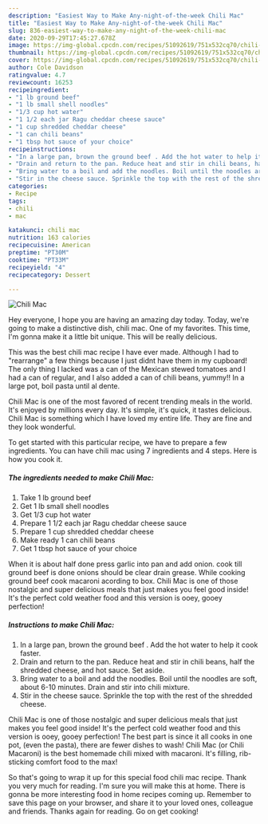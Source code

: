 ```yaml
---
description: "Easiest Way to Make Any-night-of-the-week Chili Mac"
title: "Easiest Way to Make Any-night-of-the-week Chili Mac"
slug: 836-easiest-way-to-make-any-night-of-the-week-chili-mac
date: 2020-09-29T17:45:27.678Z
image: https://img-global.cpcdn.com/recipes/51092619/751x532cq70/chili-mac-recipe-main-photo.jpg
thumbnail: https://img-global.cpcdn.com/recipes/51092619/751x532cq70/chili-mac-recipe-main-photo.jpg
cover: https://img-global.cpcdn.com/recipes/51092619/751x532cq70/chili-mac-recipe-main-photo.jpg
author: Cole Davidson
ratingvalue: 4.7
reviewcount: 16253
recipeingredient:
- "1 lb ground beef"
- "1 lb small shell noodles"
- "1/3 cup hot water"
- "1 1/2 each jar Ragu cheddar cheese sauce"
- "1 cup shredded cheddar cheese"
- "1 can chili beans"
- "1 tbsp hot sauce of your choice"
recipeinstructions:
- "In a large pan, brown the ground beef . Add the hot water to help it cook faster."
- "Drain and return to the pan. Reduce heat and stir in chili beans, half the shredded cheese, and hot sauce. Set aside."
- "Bring water to a boil and add the noodles. Boil until the noodles are soft, about 6-10 minutes. Drain and stir into chili mixture."
- "Stir in the cheese sauce. Sprinkle the top with the rest of the shredded cheese."
categories:
- Recipe
tags:
- chili
- mac

katakunci: chili mac 
nutrition: 163 calories
recipecuisine: American
preptime: "PT30M"
cooktime: "PT33M"
recipeyield: "4"
recipecategory: Dessert

---
```



![Chili Mac](https://img-global.cpcdn.com/recipes/51092619/751x532cq70/chili-mac-recipe-main-photo.jpg)

Hey everyone, I hope you are having an amazing day today. Today, we're going to make a distinctive dish, chili mac. One of my favorites. This time, I'm gonna make it a little bit unique. This will be really delicious.

This was the best chili mac recipe I have ever made. Although I had to &#34;rearrange&#34; a few things because I just didnt have them in my cupboard! The only thing I lacked was a can of the Mexican stewed tomatoes and I had a can of regular, and I also added a can of chili beans, yummy!! In a large pot, boil pasta until al dente.

Chili Mac is one of the most favored of recent trending meals in the world. It's enjoyed by millions every day. It's simple, it's quick, it tastes delicious. Chili Mac is something which I have loved my entire life. They are fine and they look wonderful.


To get started with this particular recipe, we have to prepare a few ingredients. You can have chili mac using 7 ingredients and 4 steps. Here is how you cook it.

<!--inarticleads1-->

##### The ingredients needed to make Chili Mac:

1. Take 1 lb ground beef
1. Get 1 lb small shell noodles
1. Get 1/3 cup hot water
1. Prepare 1 1/2 each jar Ragu cheddar cheese sauce
1. Prepare 1 cup shredded cheddar cheese
1. Make ready 1 can chili beans
1. Get 1 tbsp hot sauce of your choice


When it is about half done press garlic into pan and add onion. cook till ground beef is done onions should be clear drain grease. While cooking ground beef cook macaroni acording to box. Chili Mac is one of those nostalgic and super delicious meals that just makes you feel good inside! It&#39;s the perfect cold weather food and this version is ooey, gooey perfection! 

<!--inarticleads2-->

##### Instructions to make Chili Mac:

1. In a large pan, brown the ground beef . Add the hot water to help it cook faster.
1. Drain and return to the pan. Reduce heat and stir in chili beans, half the shredded cheese, and hot sauce. Set aside.
1. Bring water to a boil and add the noodles. Boil until the noodles are soft, about 6-10 minutes. Drain and stir into chili mixture.
1. Stir in the cheese sauce. Sprinkle the top with the rest of the shredded cheese.


Chili Mac is one of those nostalgic and super delicious meals that just makes you feel good inside! It&#39;s the perfect cold weather food and this version is ooey, gooey perfection! The best part is since it all cooks in one pot, (even the pasta), there are fewer dishes to wash! Chili Mac (or Chili Macaroni) is the best homemade chili mixed with macaroni. It&#39;s filling, rib-sticking comfort food to the max! 

So that's going to wrap it up for this special food chili mac recipe. Thank you very much for reading. I'm sure you will make this at home. There is gonna be more interesting food in home recipes coming up. Remember to save this page on your browser, and share it to your loved ones, colleague and friends. Thanks again for reading. Go on get cooking!
